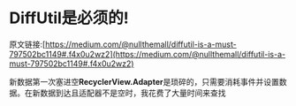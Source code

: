 # DiffUtil是必须的!

原文链接:[https://medium.com/@nullthemall/diffutil-is-a-must-797502bc1149#.f4x0u2wz2](https://medium.com/@nullthemall/diffutil-is-a-must-797502bc1149#.f4x0u2wz2)

新数据第一次塞进空**RecyclerView.Adapter**是琐碎的，只需要消耗事件并设置数据。在新数据到达且适配器不是空时，我花费了大量时间来查找